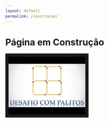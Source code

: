 ```yaml
---
layout: default
permalink: /construcao/
---
```

<h1>Página em Construção</h1>
<a href="https://www.youtube.com/watch?v=ZYyXhYM4IgQ" target="_blank"><img src="/static/img/palitos.jpg" 
alt="Desafio dos palitos" width="240" height="180" border="10" /></a>
